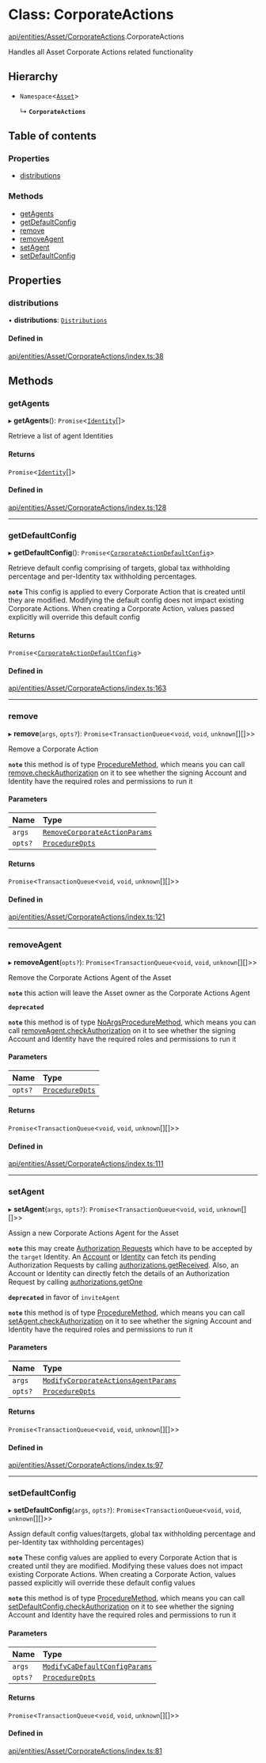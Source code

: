 # Class: CorporateActions

[api/entities/Asset/CorporateActions](../wiki/api.entities.Asset.CorporateActions).CorporateActions

Handles all Asset Corporate Actions related functionality

## Hierarchy

- `Namespace`<[`Asset`](../wiki/api.entities.Asset.Asset)\>

  ↳ **`CorporateActions`**

## Table of contents

### Properties

- [distributions](../wiki/api.entities.Asset.CorporateActions.CorporateActions#distributions)

### Methods

- [getAgents](../wiki/api.entities.Asset.CorporateActions.CorporateActions#getagents)
- [getDefaultConfig](../wiki/api.entities.Asset.CorporateActions.CorporateActions#getdefaultconfig)
- [remove](../wiki/api.entities.Asset.CorporateActions.CorporateActions#remove)
- [removeAgent](../wiki/api.entities.Asset.CorporateActions.CorporateActions#removeagent)
- [setAgent](../wiki/api.entities.Asset.CorporateActions.CorporateActions#setagent)
- [setDefaultConfig](../wiki/api.entities.Asset.CorporateActions.CorporateActions#setdefaultconfig)

## Properties

### distributions

• **distributions**: [`Distributions`](../wiki/api.entities.Asset.CorporateActions.Distributions.Distributions)

#### Defined in

[api/entities/Asset/CorporateActions/index.ts:38](https://github.com/PolymathNetwork/polymesh-sdk/blob/299ce247/src/api/entities/Asset/CorporateActions/index.ts#L38)

## Methods

### getAgents

▸ **getAgents**(): `Promise`<[`Identity`](../wiki/api.entities.Identity.Identity)[]\>

Retrieve a list of agent Identities

#### Returns

`Promise`<[`Identity`](../wiki/api.entities.Identity.Identity)[]\>

#### Defined in

[api/entities/Asset/CorporateActions/index.ts:128](https://github.com/PolymathNetwork/polymesh-sdk/blob/299ce247/src/api/entities/Asset/CorporateActions/index.ts#L128)

___

### getDefaultConfig

▸ **getDefaultConfig**(): `Promise`<[`CorporateActionDefaultConfig`](../wiki/api.entities.Asset.CorporateActions.types.CorporateActionDefaultConfig)\>

Retrieve default config comprising of targets, global tax withholding percentage and per-Identity tax withholding percentages.

**`note`** This config is applied to every Corporate Action that is created until they are modified. Modifying the default config
  does not impact existing Corporate Actions.
  When creating a Corporate Action, values passed explicitly will override this default config

#### Returns

`Promise`<[`CorporateActionDefaultConfig`](../wiki/api.entities.Asset.CorporateActions.types.CorporateActionDefaultConfig)\>

#### Defined in

[api/entities/Asset/CorporateActions/index.ts:163](https://github.com/PolymathNetwork/polymesh-sdk/blob/299ce247/src/api/entities/Asset/CorporateActions/index.ts#L163)

___

### remove

▸ **remove**(`args`, `opts?`): `Promise`<`TransactionQueue`<`void`, `void`, `unknown`[][]\>\>

Remove a Corporate Action

**`note`** this method is of type [ProcedureMethod](../wiki/types.ProcedureMethod), which means you can call [remove.checkAuthorization](../wiki/types.ProcedureMethod#checkauthorization)
  on it to see whether the signing Account and Identity have the required roles and permissions to run it

#### Parameters

| Name | Type |
| :------ | :------ |
| `args` | [`RemoveCorporateActionParams`](../wiki/api.procedures.types.RemoveCorporateActionParams) |
| `opts?` | [`ProcedureOpts`](../wiki/types.ProcedureOpts) |

#### Returns

`Promise`<`TransactionQueue`<`void`, `void`, `unknown`[][]\>\>

#### Defined in

[api/entities/Asset/CorporateActions/index.ts:121](https://github.com/PolymathNetwork/polymesh-sdk/blob/299ce247/src/api/entities/Asset/CorporateActions/index.ts#L121)

___

### removeAgent

▸ **removeAgent**(`opts?`): `Promise`<`TransactionQueue`<`void`, `void`, `unknown`[][]\>\>

Remove the Corporate Actions Agent of the Asset

**`note`** this action will leave the Asset owner as the Corporate Actions Agent

**`deprecated`**

**`note`** this method is of type [NoArgsProcedureMethod](../wiki/types.NoArgsProcedureMethod), which means you can call [removeAgent.checkAuthorization](../wiki/types.NoArgsProcedureMethod#checkauthorization)
  on it to see whether the signing Account and Identity have the required roles and permissions to run it

#### Parameters

| Name | Type |
| :------ | :------ |
| `opts?` | [`ProcedureOpts`](../wiki/types.ProcedureOpts) |

#### Returns

`Promise`<`TransactionQueue`<`void`, `void`, `unknown`[][]\>\>

#### Defined in

[api/entities/Asset/CorporateActions/index.ts:111](https://github.com/PolymathNetwork/polymesh-sdk/blob/299ce247/src/api/entities/Asset/CorporateActions/index.ts#L111)

___

### setAgent

▸ **setAgent**(`args`, `opts?`): `Promise`<`TransactionQueue`<`void`, `void`, `unknown`[][]\>\>

Assign a new Corporate Actions Agent for the Asset

**`note`** this may create [Authorization Requests](../wiki/api.entities.AuthorizationRequest.AuthorizationRequest) which have to be accepted by the `target` Identity.
  An [Account](../wiki/api.entities.Account.Account) or [Identity](../wiki/api.entities.Identity.Identity) can fetch its pending Authorization Requests by calling [authorizations.getReceived](../wiki/api.entities.common.namespaces.Authorizations.Authorizations#getreceived).
  Also, an Account or Identity can directly fetch the details of an Authorization Request by calling [authorizations.getOne](../wiki/api.entities.common.namespaces.Authorizations.Authorizations#getone)

**`deprecated`** in favor of `inviteAgent`

**`note`** this method is of type [ProcedureMethod](../wiki/types.ProcedureMethod), which means you can call [setAgent.checkAuthorization](../wiki/types.ProcedureMethod#checkauthorization)
  on it to see whether the signing Account and Identity have the required roles and permissions to run it

#### Parameters

| Name | Type |
| :------ | :------ |
| `args` | [`ModifyCorporateActionsAgentParams`](../wiki/api.procedures.types.ModifyCorporateActionsAgentParams) |
| `opts?` | [`ProcedureOpts`](../wiki/types.ProcedureOpts) |

#### Returns

`Promise`<`TransactionQueue`<`void`, `void`, `unknown`[][]\>\>

#### Defined in

[api/entities/Asset/CorporateActions/index.ts:97](https://github.com/PolymathNetwork/polymesh-sdk/blob/299ce247/src/api/entities/Asset/CorporateActions/index.ts#L97)

___

### setDefaultConfig

▸ **setDefaultConfig**(`args`, `opts?`): `Promise`<`TransactionQueue`<`void`, `void`, `unknown`[][]\>\>

Assign default config values(targets, global tax withholding percentage and per-Identity tax withholding percentages)

**`note`** These config values are applied to every Corporate Action that is created until they are modified. Modifying these values
  does not impact existing Corporate Actions.
  When creating a Corporate Action, values passed explicitly will override these default config values

**`note`** this method is of type [ProcedureMethod](../wiki/types.ProcedureMethod), which means you can call [setDefaultConfig.checkAuthorization](../wiki/types.ProcedureMethod#checkauthorization)
  on it to see whether the signing Account and Identity have the required roles and permissions to run it

#### Parameters

| Name | Type |
| :------ | :------ |
| `args` | [`ModifyCaDefaultConfigParams`](../wiki/api.procedures.types#modifycadefaultconfigparams) |
| `opts?` | [`ProcedureOpts`](../wiki/types.ProcedureOpts) |

#### Returns

`Promise`<`TransactionQueue`<`void`, `void`, `unknown`[][]\>\>

#### Defined in

[api/entities/Asset/CorporateActions/index.ts:81](https://github.com/PolymathNetwork/polymesh-sdk/blob/299ce247/src/api/entities/Asset/CorporateActions/index.ts#L81)
